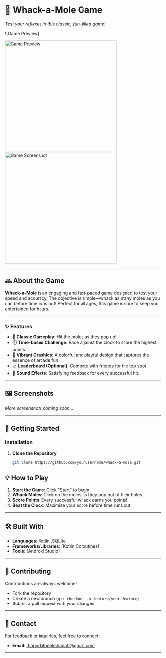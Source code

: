 # **🎯 Whack-a-Mole Game**  
*Test your reflexes in this classic, fun-filled game!*  

![Game Preview]

<img src="https://github.com/user-attachments/assets/2e80ac21-5389-478f-a8b0-5fe984a7f570" alt="Game Preview" width="360"/>

<img src="https://github.com/user-attachments/assets/0510ce7c-5b8f-4af3-8b0a-cafe5c75d80b" alt="Game Screenshot" width="360"/>

---

## **🔜 About the Game**  
**Whack-a-Mole** is an engaging and fast-paced game designed to test your speed and accuracy. The objective is simple—whack as many moles as you can before time runs out! Perfect for all ages, this game is sure to keep you entertained for hours.  

---

### **✨ Features**  
- 🎩 **Classic Gameplay**: Hit the moles as they pop up!  
- ⏱️ **Time-based Challenge**: Race against the clock to score the highest points.  
- 🎨 **Vibrant Graphics**: A colorful and playful design that captures the essence of arcade fun.  
- 📈 **Leaderboard (Optional)**: Compete with friends for the top spot.  
- 🎵 **Sound Effects**: Satisfying feedback for every successful hit.  

---

## **🖼 Screenshots**  

*More screenshots coming soon...*  

---

## **🚀 Getting Started**  

### **Installation**  
1. **Clone the Repository**  
   ```bash
   git clone https://github.com/yourusername/whack-a-mole.git
   ```  


## **💡 How to Play**  
1. **Start the Game**: Click "Start" to begin.  
2. **Whack Moles**: Click on the moles as they pop out of their holes.  
3. **Score Points**: Every successful whack earns you points!  
4. **Beat the Clock**: Maximize your score before time runs out.  

---

## **🛠️ Built With**  
- **Languages**: Kotlin ,SQLite  
- **Frameworks/Libraries**: [Kotlin Coroutines]  
- **Tools**: [Android Studio]  

---

## **🤝 Contributing**  
Contributions are always welcome!  
- Fork the repository  
- Create a new branch (`git checkout -b feature/your-feature`)  
- Submit a pull request with your changes  

---

## **💌 Contact**  
For feedback or inquiries, feel free to connect:  
- **Email**: tharindatheekshana0@gmail.com  

---
